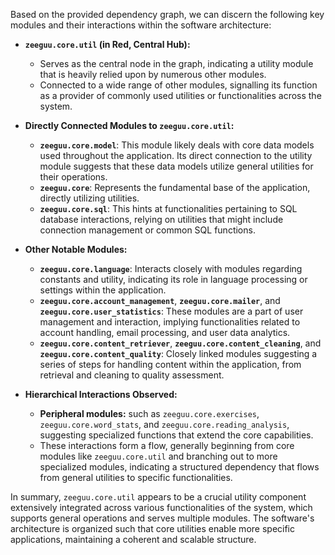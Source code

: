 Based on the provided dependency graph, we can discern the following key modules and their interactions within the software architecture:

- **`zeeguu.core.util` (in Red, Central Hub):**
  - Serves as the central node in the graph, indicating a utility module that is heavily relied upon by numerous other modules.
  - Connected to a wide range of other modules, signalling its function as a provider of commonly used utilities or functionalities across the system.

- **Directly Connected Modules to `zeeguu.core.util`:**
  - **`zeeguu.core.model`**: This module likely deals with core data models used throughout the application. Its direct connection to the utility module suggests that these data models utilize general utilities for their operations.
  - **`zeeguu.core`**: Represents the fundamental base of the application, directly utilizing utilities.
  - **`zeeguu.core.sql`**: This hints at functionalities pertaining to SQL database interactions, relying on utilities that might include connection management or common SQL functions.

- **Other Notable Modules:**
  - **`zeeguu.core.language`**: Interacts closely with modules regarding constants and utility, indicating its role in language processing or settings within the application.
  - **`zeeguu.core.account_management`**, **`zeeguu.core.mailer`**, and **`zeeguu.core.user_statistics`**: These modules are a part of user management and interaction, implying functionalities related to account handling, email processing, and user data analytics.
  - **`zeeguu.core.content_retriever`**, **`zeeguu.core.content_cleaning`**, and **`zeeguu.core.content_quality`**: Closely linked modules suggesting a series of steps for handling content within the application, from retrieval and cleaning to quality assessment.

- **Hierarchical Interactions Observed:**
  - **Peripheral modules:** such as `zeeguu.core.exercises`, `zeeguu.core.word_stats`, and `zeeguu.core.reading_analysis`, suggesting specialized functions that extend the core capabilities.
  - These interactions form a flow, generally beginning from core modules like `zeeguu.core.util` and branching out to more specialized modules, indicating a structured dependency that flows from general utilities to specific functionalities.

In summary, `zeeguu.core.util` appears to be a crucial utility component extensively integrated across various functionalities of the system, which supports general operations and serves multiple modules. The software's architecture is organized such that core utilities enable more specific applications, maintaining a coherent and scalable structure.